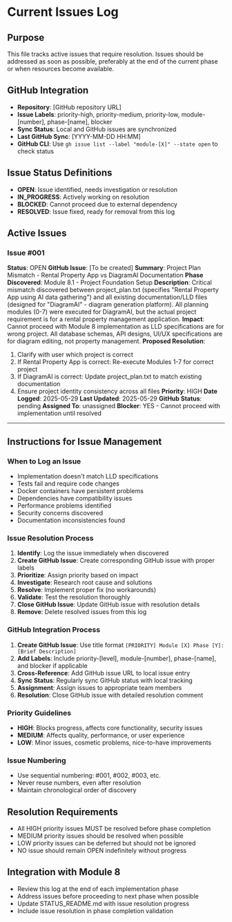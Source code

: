 # Current Issues Log

## Purpose
This file tracks active issues that require resolution. Issues should be addressed as soon as possible, preferably at the end of the current phase or when resources become available.

## GitHub Integration
- **Repository**: [GitHub repository URL]
- **Issue Labels**: priority-high, priority-medium, priority-low, module-[number], phase-[name], blocker
- **Sync Status**: Local and GitHub issues are synchronized
- **Last GitHub Sync**: [YYYY-MM-DD HH:MM]
- **GitHub CLI**: Use `gh issue list --label "module-[X]" --state open` to check status

## Issue Status Definitions
- **OPEN**: Issue identified, needs investigation or resolution
- **IN_PROGRESS**: Actively working on resolution
- **BLOCKED**: Cannot proceed due to external dependency
- **RESOLVED**: Issue fixed, ready for removal from this log

## Active Issues

### Issue #001
**Status**: OPEN
**GitHub Issue**: [To be created]
**Summary**: Project Plan Mismatch - Rental Property App vs DiagramAI Documentation
**Phase Discovered**: Module 8.1 - Project Foundation Setup
**Description**: Critical mismatch discovered between project_plan.txt (specifies "Rental Property App using AI data gathering") and all existing documentation/LLD files (designed for "DiagramAI" - diagram generation platform). All planning modules (0-7) were executed for DiagramAI, but the actual project requirement is for a rental property management application.
**Impact**: Cannot proceed with Module 8 implementation as LLD specifications are for wrong project. All database schemas, API designs, UI/UX specifications are for diagram editing, not property management.
**Proposed Resolution**:
1. Clarify with user which project is correct
2. If Rental Property App is correct: Re-execute Modules 1-7 for correct project
3. If DiagramAI is correct: Update project_plan.txt to match existing documentation
4. Ensure project identity consistency across all files
**Priority**: HIGH
**Date Logged**: 2025-05-29
**Last Updated**: 2025-05-29
**GitHub Status**: pending
**Assigned To**: unassigned
**Blocker**: YES - Cannot proceed with implementation until resolved

---

## Instructions for Issue Management

### When to Log an Issue
- Implementation doesn't match LLD specifications
- Tests fail and require code changes
- Docker containers have persistent problems
- Dependencies have compatibility issues
- Performance problems identified
- Security concerns discovered
- Documentation inconsistencies found

### Issue Resolution Process
1. **Identify**: Log the issue immediately when discovered
2. **Create GitHub Issue**: Create corresponding GitHub issue with proper labels
3. **Prioritize**: Assign priority based on impact
4. **Investigate**: Research root cause and solutions
5. **Resolve**: Implement proper fix (no workarounds)
6. **Validate**: Test the resolution thoroughly
7. **Close GitHub Issue**: Update GitHub issue with resolution details
8. **Remove**: Delete resolved issues from this log

### GitHub Integration Process
1. **Create GitHub Issue**: Use title format `[PRIORITY] Module [X] Phase [Y]: [Brief Description]`
2. **Add Labels**: Include priority-[level], module-[number], phase-[name], and blocker if applicable
3. **Cross-Reference**: Add GitHub issue URL to local issue entry
4. **Sync Status**: Regularly sync GitHub status with local tracking
5. **Assignment**: Assign issues to appropriate team members
6. **Resolution**: Close GitHub issue with detailed resolution comment

### Priority Guidelines
- **HIGH**: Blocks progress, affects core functionality, security issues
- **MEDIUM**: Affects quality, performance, or user experience
- **LOW**: Minor issues, cosmetic problems, nice-to-have improvements

### Issue Numbering
- Use sequential numbering: #001, #002, #003, etc.
- Never reuse numbers, even after resolution
- Maintain chronological order of discovery

## Resolution Requirements
- All HIGH priority issues MUST be resolved before phase completion
- MEDIUM priority issues should be resolved when possible
- LOW priority issues can be deferred but should not be ignored
- NO issue should remain OPEN indefinitely without progress

## Integration with Module 8
- Review this log at the end of each implementation phase
- Address issues before proceeding to next phase when possible
- Update STATUS_README.md with issue resolution progress
- Include issue resolution in phase completion validation
